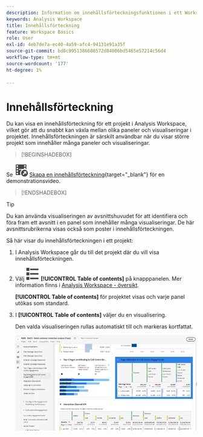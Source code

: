 ```yaml
---
description: Information om innehållsförteckningsfunktionen i ett Workspace-projekt
keywords: Analysis Workspace
title: Innehållsförteckning
feature: Workspace Basics
role: User
exl-id: 4eb7de7a-ec40-4a59-afc4-94131e91a35f
source-git-commit: bd8c9951386608572d84006bd5465e57214c56d4
workflow-type: tm+mt
source-wordcount: '177'
ht-degree: 1%

---
```


# Innehållsförteckning

Du kan visa en innehållsförteckning för ett projekt i Analysis Workspace, vilket gör att du snabbt kan växla mellan olika paneler och visualiseringar i projektet. Innehållsförteckningen är särskilt användbar när du visar större projekt som innehåller många paneler och visualiseringar.

>[!BEGINSHADEBOX]

Se ![VideoCheckedOut](/help/assets/icons/VideoCheckedOut.svg) [Skapa en innehållsförteckning](https://video.tv.adobe.com/v/26990/?quality=12&learn=on){target="_blank"} för en demonstrationsvideo.

>[!ENDSHADEBOX]


>[!TIP]
>
>Du kan använda visualiseringen av avsnittshuvudet för att identifiera och föra fram ett avsnitt i en panel som innehåller många visualiseringar. De här avsnittsrubrikerna visas också som poster i innehållsförteckningen.
>


Så här visar du innehållsförteckningen i ett projekt:

1. I Analysis Workspace går du till det projekt där du vill visa innehållsförteckningen.

1. Välj ![VisaLista](/help/assets/icons/ViewList.svg) **[!UICONTROL Table of contents]** på knapppanelen. Mer information finns i [Analysis Workspace - översikt](/help/analysis-workspace/home.md).<br/>

   **[!UICONTROL Table of contents]** för projektet visas och varje panel utökas som standard.

1. I **[!UICONTROL Table of contents]** väljer du en visualisering.<br/>

   Den valda visualiseringen rullas automatiskt till och markeras kortfattat.

   ![Innehållsförteckningen är markerad](assets/toc-highlighted.png)
